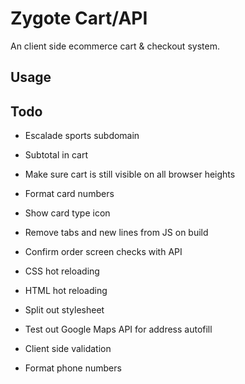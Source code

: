 # Zygote Cart/API

An client side ecommerce cart & checkout system.

## Usage


## Todo
- Escalade sports subdomain
- Subtotal in cart
- Make sure cart is still visible on all browser heights
- Format card numbers
- Show card type icon
- Remove tabs and new lines from JS on build
- Confirm order screen checks with API

- CSS hot reloading
- HTML hot reloading
- Split out stylesheet
- Test out Google Maps API for address autofill
- Client side validation
- Format phone numbers
